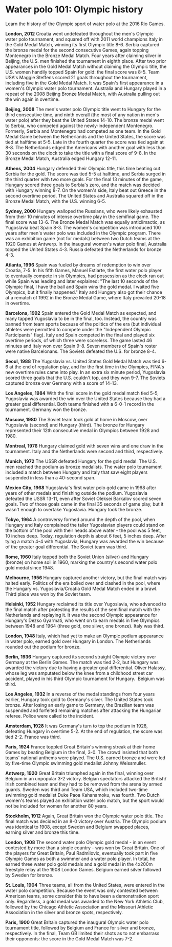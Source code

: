 Water polo 101: Olympic history
===============================

Learn the history of the Olympic sport of water polo at the 2016 Rio Games.

**London, 2012**
Croatia went undefeated throughout the men's Olympic water polo tournament, and squared off with 2011 world champions Italy in the Gold Medal Match, winning its first Olympic title 8-6. Serbia captured the bronze medal for the second consecutive Games, again topping Montenegro in the Bronze Medal Match. Four years after claiming silver in Beijing, the U.S. men finished the tournament in eighth place.
After two prior appearances in the Gold Medal Match without claiming the Olympic title, the U.S. women handily topped Spain for gold: the final score was 8-5. Team USA's Maggie Steffens scored 21 goals throughout the tournament, including five in the Gold Medal Match. It was Spain's first appearance in a women's Olympic water polo tournament. Australia and Hungary played in a repeat of the 2008 Beijing Bronze Medal Match, with Australia pulling out the win again in overtime.

**Beijing, 2008**
The men's water polo Olympic title went to Hungary for the third consecutive time, and ninth overall (the most of any nation in men's water polo) after they beat the United States 14-10. The bronze medal went to Serbia, who competed against the newly-independent Montenegro. Formerly, Serbia and Montenegro had competed as one team.
In the Gold Medal Game between the Netherlands and the United States, the score was tied at halftime at 5-5. Late in the fourth quarter the score was tied again at 8-8. The Netherlands edged the Americans with another goal with less than 30 seconds on the clock to take the title with a final score of 9-8. In the Bronze Medal Match, Australia edged Hungary 12-11.

**Athens, 2004**
Hungary defended their Olympic title, this time beating out Serbia for the gold. The score was tied 5-5 at halftime, and Serbia surged in the third quarter with two more goals. For the final 13 minutes of the game, Hungary scored three goals to Serbia's zero, and the match was decided with Hungary winning 8-7.
On the women's side, Italy beat out Greece in the second overtime period. The United States and Australia squared off in the Bronze Medal Match, with the U.S. winning 6-5.

**Sydney, 2000**
Hungary walloped the Russians, who were likely exhausted from their 10 minutes of intense overtime play in the semifinal game. The final score was 13-6. The Bronze Medal Match was equally anticlimactic, as Yugoslavia beat Spain 8-3.
The women's competition was introduced 100 years after men's water polo was included in the Olympic program. There was an exhibition game (not for medals) between two Dutch teams at the 1920 Games at Antwerp. In the inaugural women's water polo final, Australia topped the United States 4-3. Russia defeated the Netherlands for bronze 4-3.

**Atlanta, 1996**
Spain was fueled by dreams of redemption to win over Croatia, 7-5. In his fifth Games, Manuel Estiarte, the first water polo player to eventually compete in six Olympics, had possession as the clock ran out while Spain was leading and later explained: "The last 10 seconds of the Olympic final, I have the ball and Spain wins the gold medal. I waited five Olympics, but it finally happened." Italy and Hungary also got their chance at a rematch of 1992 in the Bronze Medal Game, where Italy prevailed 20-18 in overtime.

**Barcelona, 1992**
Spain entered the Gold Medal Match as expected, and many tapped Yugoslavia to be in the final, too. Instead, the country was banned from team sports because of the politics of the era (but individual athletes were permitted to compete under the "Independent Olympic Participants" flag). Italy and Spain competed in the final and played six overtime periods, of which three were scoreless. The game lasted 46 minutes and Italy won over Spain 9-8. Seven members of Spain's roster were native Barcelonans. The Soviets defeated the U.S. for bronze 8-4.

**Seoul, 1988**
The Yugoslavia vs. United States Gold Medal Match was tied 6-6 at the end of regulation play, and for the first time in the Olympics, FINA's new overtime rules came into play. In an extra six minute period, Yugoslavia scored three goals that the U.S. couldn't top, and they won 9-7. The Soviets captured bronze over Germany with a score of 14-13.

**Los Angeles, 1984**
With the final score in the gold medal match tied 5-5, Yugoslavia was awarded the win over the United States because they had a greater goal differential. Both teams finished with a 6-0-1 record in the tournament. Germany won the bronze.

**Moscow, 1980**
The Soviet team took gold at home in Moscow, over Yugoslavia (second) and Hungary (third). The bronze for Hungary represented their 12th consecutive medal in Olympics between 1928 and 1980.

**Montreal, 1976**
Hungary claimed gold with seven wins and one draw in the tournament. Italy and the Netherlands were second and third, respectively.

**Munich, 1972**
The USSR defeated Hungary for the gold medal. The U.S. men reached the podium as bronze medalists. The water polo tournament included a match between Hungary and Italy that saw eight players suspended in less than a 40-second span.

**Mexico City, 1968**
Yugoslavia's first water polo gold came in 1968 after years of other medals and finishing outside the podium. Yugoslavia defeated the USSR 13-11, even after Soviet Oleksei Barkalov scored seven goals. Two of those goals came in the final 35 seconds of game play, but it wasn't enough to overtake Yugoslavia. Hungary took the bronze.

**Tokyo, 1964**
A controversy formed around the depth of the pool, when Hungary and Italy complained the taller Yugoslavian players could stand on the bottom of the pool with their heads above water - the pool was 5 feet, 10 inches deep. Today, regulation depth is about 6 feet, 5 inches deep. After tying a match 4-4 with Yugoslavia, Hungary was awarded the win because of the greater goal differential. The Soviet team was third.

**Rome, 1960**
Italy topped both the Soviet Union (silver) and Hungary (bronze) on home soil in 1960, marking the country's second water polo gold medal since 1948.

**Melbourne, 1956**
Hungary captured another victory, but the final match was halted early. Politics of the era boiled over and clashed in the pool, where the Hungary vs. Yugoslavia/Croatia Gold Medal Match ended in a brawl. Third place was won by the Soviet team.

**Helsinki, 1952**
Hungary reclaimed its title over Yugoslavia, who advanced to the final match after protesting the results of the semifinal match with the Netherlands and replaying it. It was the second Olympic appearance for Hungary's Dezso Gyarmati, who went on to earn medals in five Olympics between 1948 and 1964 (three gold, one silver, one bronze). Italy was third.

**London, 1948**
Italy, which had yet to make an Olympic podium appearance in water polo, earned gold over Hungary in London. The Netherlands rounded out the podium for bronze.

**Berlin, 1936**
Hungary captured its second straight Olympic victory over Germany at the Berlin Games. The match was tied 2-2, but Hungary was awarded the victory due to having a greater goal differential. Oliver Halassy, whose leg was amputated below the knee from a childhood street car accident, played in his third Olympic tournament for Hungary.  Belgium was third.

**Los Angeles, 1932**
In a reverse of the medal standings from four years earlier, Hungary took gold to Germany's silver. The United States took bronze. After losing an early game to Germany, the Brazilian team was suspended and forfeited remaining matches after attacking the Hungarian referee. Police were called to the incident.

**Amsterdam, 1928**
It was Germany's turn to top the podium in 1928, defeating Hungary in overtime 5-2. At the end of regulation, the score was tied 2-2. France was third.

**Paris, 1924**
France toppled Great Britain's winning streak at their home Games by beating Belgium in the final, 3-0. The crowd insisted that both teams' national anthems were played. The U.S. earned bronze and were led by five-time Olympic swimming gold medalist Johnny Weissmuller.

**Antwerp, 1920**
Great Britain triumphed again in the final, winning over Belgium in an unpopular 3-2 victory. Belgian spectators attacked the British/ Irish combined team and they had to be removed from the arena by armed guards. Sweden was third and Team USA, which included two-time swimming gold medalist Duke Paoa Kahanamoku, was fourth.
Two Dutch women's teams played an exhibition water polo match, but the sport would not be included for women for another 80 years.

**Stockholm, 1912**
Again, Great Britain won the Olympic water polo title. The final match was decided in an 8-0 victory over Austria. The Olympic podium was identical to 1908, except Sweden and Belgium swapped places, earning silver and bronze this time.

**London, 1908**
The second water polo Olympic gold medal - in an event contested by more than a single country - was won by Great Britain. One of the players for Great Britain, Paul Radmilovic, eventually took part in five Olympic Games as both a swimmer and a water polo player. In total, he earned three water polo gold medals and a gold medal in the 4x200m freestyle relay at the 1908 London Games. Belgium earned silver followed by Sweden for bronze.

**St. Louis, 1904**
Three teams, all from the United States, were entered in the water polo competition. Because the event was only contested between American teams, some consider this to have been a demonstration sport only. Regardless, a gold medal was awarded to the New York Athletic Club, followed by the Chicago Athletic Association and the Missouri Athletic Association in the silver and bronze spots, respectively.

**Paris, 1900**
Great Britain captured the inaugural Olympic water polo tournament title, followed by Belgium and France for silver and bronze, respectively. In the final, Team GB limited their shots as to not embarrass their opponents: the score in the Gold Medal Match was 7-2.


